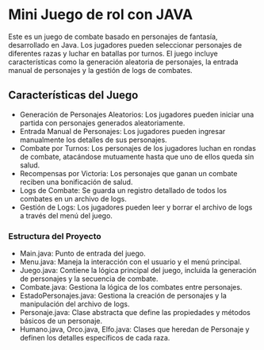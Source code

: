 # Mini Juego de rol con JAVA

Este es un juego de combate basado en personajes de fantasía, desarrollado en Java. Los jugadores pueden seleccionar personajes de diferentes razas y luchar en batallas por turnos. El juego incluye características como la generación aleatoria de personajes, la entrada manual de personajes y la gestión de logs de combates.

## Características del Juego
* Generación de Personajes Aleatorios: Los jugadores pueden iniciar una partida con personajes generados aleatoriamente.
* Entrada Manual de Personajes: Los jugadores pueden ingresar manualmente los detalles de sus personajes.
* Combate por Turnos: Los personajes de los jugadores luchan en rondas de combate, atacándose mutuamente hasta que uno de ellos queda sin salud.
* Recompensas por Victoria: Los personajes que ganan un combate reciben una bonificación de salud.
* Logs de Combate: Se guarda un registro detallado de todos los combates en un archivo de logs.
* Gestión de Logs: Los jugadores pueden leer y borrar el archivo de logs a través del menú del juego.

### Estructura del Proyecto
* Main.java: Punto de entrada del juego.
* Menu.java: Maneja la interacción con el usuario y el menú principal.
* Juego.java: Contiene la lógica principal del juego, incluida la generación de personajes y la secuencia de combate.
* Combate.java: Gestiona la lógica de los combates entre personajes.
* EstadoPersonajes.java: Gestiona la creación de personajes y la manipulación del archivo de logs.
* Personaje.java: Clase abstracta que define las propiedades y métodos básicos de un personaje.
* Humano.java, Orco.java, Elfo.java: Clases que heredan de Personaje y definen los detalles específicos de cada raza.
